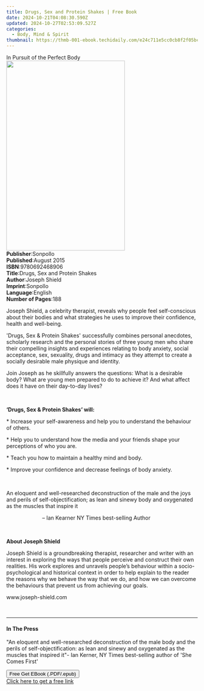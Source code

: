 ```yaml
---
title: Drugs, Sex and Protein Shakes | Free Book
date: 2024-10-21T04:08:30.590Z
updated: 2024-10-27T02:53:09.527Z
categories:
  - Body, Mind & Spirit
thumbnail: https://thmb-001-ebook.techidaily.com/e24c711e5cc0cb8f2f05bc1b0438487e5438b5ebfcb435ee0fae87801aebf3dc.jpg
---
```

<main id="book-container">
  <div class="flex flex-col">
    <div class="book-brief flex-1 py-6 px-4 sm:p-6 md:py-10 md:px-8">
      <!-- brief-->
      <div class="book-brief-main">In Pursuit of the Perfect Body</div>
    </div>
    <div
      class="book-meta-info flex-1 grid gap-4 col-start-1 col-end-3 row-start-1 sm:mb-6 sm:grid-cols-4 lg:gap-6 lg:col-start-2 lg:row-end-6 lg:row-span-6 lg:mb-0"
    >
      <div
        class="book-meta-info-left place-content-center mt-4 p-4 text-sm leading-6 col-start-2 col-span-2 dark:text-slate-400"
      >
        <img
          class="w-full h-500 object-cover rounded-lg sm:h-255 sm:col-span-2 lg:col-span-full"
          src="https://img-001-ebook.techidaily.com/6017c64af2c552a3ddb1d6582b55fddb2acfa832fe7772c2ae4c60f84584d1f4.jpg"
          alt=""
          width="312"
          height="500"
        />
      </div>
      <div
        class="book-meta-info-right mt-2 col-start-1 row-start-2 col-span-3 self-center"
      >
        <!-- meta data  -->
        <div class="flex flex-col px-4 md:px-8">
          <div class="flex-1">
            <strong>Publisher</strong>:<span class="px-2">Sonpollo</span>
          </div>
          <div class="flex-1">
            <strong>Published</strong>:<span class="px-2">August 2015</span>
          </div>
          <div class="flex-1">
            <strong>ISBN</strong>:<span class="px-2">9780692468906</span>
          </div>
          <div class="flex-1">
            <strong>Title</strong>:<span class="px-2"
              >Drugs, Sex and Protein Shakes</span
            >
          </div>
          <div class="flex-1">
            <strong>Author</strong>:<span class="px-2">Joseph Shield</span>
          </div>
          <div class="flex-1">
            <strong>Imprint</strong>:<span class="px-2">Sonpollo</span>
          </div>
          <div class="flex-1">
            <strong>Language</strong>:<span class="px-2">English</span>
          </div>
          <div class="flex-1">
            <strong>Number of Pages</strong>:<span class="px-2">188</span>
          </div>
        </div>
      </div>
    </div>
    <div class="book-description flex-1 py-6 px-4 sm:p-6 md:py-10 md:px-8">
      <div class="book-description-main">
        <div accordion-content="" id="description">
          <p>
            Joseph Shield, a celebrity therapist, reveals why people feel
            self-conscious about their bodies and what strategies he uses to
            improve their confidence, health and well-being.
          </p>
          <p>
            'Drugs, Sex &amp; Protein Shakes' successfully combines personal
            anecdotes, scholarly research and the personal stories of three
            young men who share their compelling insights and experiences
            relating to body anxiety, social acceptance, sex, sexuality, drugs
            and intimacy as they attempt to create a socially desirable male
            physique and identity.
          </p>
          <p>
            Join Joseph as he skillfully answers the questions: What is a
            desirable body? What are young men prepared to do to achieve it? And
            what affect does it have on their day-to-day lives?
          </p>
          <p>&nbsp;</p>
          <p><strong>‘Drugs, Sex &amp; Protein Shakes’ will:</strong></p>
          <p>
            * Increase your self-awareness and help you to understand the
            behaviour of others.
          </p>
          <p>
            * Help you to understand how the media and your friends shape your
            perceptions of who you are.
          </p>
          <p>* Teach you how to maintain a healthy mind and body.</p>
          <p>
            * Improve your confidence and decrease feelings of body anxiety.
          </p>
          <p>&nbsp;</p>
          <p>
            An eloquent and well-researched deconstruction of the male and the
            joys and perils of self-objectification; as lean and sinewy body and
            oxygenated as the muscles that inspire it
          </p>
          <p>
            &nbsp;&nbsp;&nbsp;&nbsp;&nbsp;&nbsp;&nbsp;&nbsp;&nbsp;&nbsp;&nbsp;&nbsp;&nbsp;&nbsp;&nbsp;&nbsp;&nbsp;&nbsp;&nbsp;&nbsp;&nbsp;&nbsp;&nbsp;
            – Ian Kearner NY Times best-selling Author
          </p>
          <p>&nbsp;</p>
          <p><strong>About Joseph Shield</strong></p>
          <p>
            Joseph Shield is a groundbreaking therapist, researcher and writer
            with an interest in exploring the ways that people perceive and
            construct their own realities. His work explores and unravels
            people’s behaviour within a socio-psychological and historical
            context in order to help explain to the reader the reasons why we
            behave the way that we do, and how we can overcome the behaviours
            that prevent us from achieving our goals.
          </p>
          <p>www.joseph-shield.com</p>
          <p>&nbsp;</p>
        </div>
        <div class="accordion-fader"></div>
      </div>
    </div>
    <div class="book-excerpts flex-1 py-6 px-4 sm:p-6 md:py-10 md:px-8">
      <!-- excerpts-->
      <div class="book-excerpts-main">
        <hr />
        <h4 class="placeholder placeholder-heading">
          <span>In The Press</span>
        </h4>
        <p>
          "An eloquent and well-researched deconstruction of the male body and
          the perils of self-objectification: as lean and sinewy and oxygenated
          as the muscles that inspired it"- Ian Kerner, NY Times best-selling
          author of 'She Comes First'
        </p>
      </div>
    </div>
    <div
      class="book-about-author flex-1 py-6 px-4 sm:p-6 md:py-10 md:px-8"
    ></div>
    <div class="book-free-get flex-1 py-6 px-4 sm:p-6 md:py-10 md:px-8">
      <button
        id="btn-free-get"
        class="bg-blue-500 hover:bg-blue-700 text-white font-bold py-2 px-4 rounded"
      >
        Free Get EBook (.PDF/.epub)
      </button>
      <div id="countdown-display" class="px-2 text-lg mt-2"></div>
      <a
        id="free-link"
        class="hidden bg-blue-500 hover:bg-blue-700 text-white font-bold py-2 px-4 rounded"
        href="https://www.ebooks.com/en-us/book/209840243/drugs-sex-and-protein-shakes/joseph-shield/"
        target="_blank"
        >Click here to get a free link</a
      >
    </div>
    <script>
      let countdownTime = 0;
      let countdownInterval = null;
      document
        .getElementById('btn-free-get')
        .addEventListener('click', startCountdown);
      function startCountdown() {
        countdownTime = new Date().getTime() + 60000 * 3;
        countdownInterval = setInterval(updateCountdown, 1000);
        document.getElementById('btn-free-get').disabled = true;
        document
          .getElementById('btn-free-get')
          .classList.add('bg-gray-500', 'cursor-not-allowed');
      }
      function updateCountdown() {
        let currentTime = new Date().getTime();
        let timeLeft = countdownTime - currentTime;
        let secondsLeft = Math.floor(timeLeft / 1000);
        document.getElementById('countdown-display').innerHTML =
          `Remaining time: ${secondsLeft} seconds.`;
        if (secondsLeft <= 0) {
          clearInterval(countdownInterval);
          document.getElementById('btn-free-get').classList.add('hidden');
          document.getElementById('free-link').classList.remove('hidden');
          document.getElementById('countdown-display').innerHTML = '';
        }
      }
    </script>
  </div>
</main>

<ins class="adsbygoogle"
      style="display:block"
      data-ad-client="ca-pub-7571918770474297"
      data-ad-slot="8358498916"
      data-ad-format="auto"
      data-full-width-responsive="true"></ins>
    